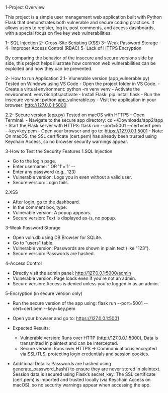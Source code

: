 1-Project Overview 

  This project is a simple user management web application built with Python Flask that demonstrates both vulnerable and secure coding practices. It allows users to register, log in, post comments, and access dashboards, with a special focus on five key web vulnerabilities:

  1- SQL Injection
  2- Cross-Site Scripting (XSS)
  3- Weak Password Storage
  4- Improper Access Control (RBAC)
  5- Lack of HTTPS Encryption

  By comparing the behavior of the insecure and secure versions side by side, this project helps illustrate how common web vulnerabilities can be exploited and how they can be prevented.

2- How to run Application
  2.1- Vlunerable version (app_vulnerable.py)
    Tested on Windows using VS Code
    - Open the project folder in VS Code.
    - Create a virtual environment:
    python -m venv venv
    - Activate the environment:
    venv\Scripts\activate
    - Install Flask:
    pip install flask
    - Run the insecure version:
    python app_vulnerable.py
    - Visit the application in your browser:
    http://127.0.0.1:5000

  2.2- Secure version (app.py)
    Tested on macOS with HTTPS
    - Open Terminal.
    - Navigate to the secure app directory:
    cd ~/Downloads/app2/app
    - Start the Flask server with HTTPS:
    flask run --port=5001 --cert=cert.pem --key=key.pem
    - Open your browser and go to:
    https://127.0.0.1:5001
    - Note:
      On macOS, the SSL certificate (cert.pem) has already been trusted using Keychain Access, so no browser security warnings appear.

3-How to Test the Security Features
  1.SQL Injection
  - Go to the login page.
  - Enter username: ' OR '1'='1' --
  - Enter any password (e.g., 123)
  - Vulnerable version: Logs you in even without a valid user.
  - Secure version: Login fails.

  2.XSS
  - After login, go to the dashboard.
  - In the comment box, type:
    <script>alert('XSS')</script>
  - Vulnerable version: A popup appears.
  - Secure version: Text is displayed as-is, no popup.

  3-Weak Password Storage
  - Open vuln.db using DB Browser for SQLite.
  - Go to "users" table.
  - Vulnerable version: Passwords are shown in plain text (like "123").
  - Secure version: Passwords are hashed.

  4-Access Control
  - Directly visit the admin panel: http://127.0.0.1:5000/admin
  - Vulnerable version: Page loads even if you're not an admin.
  - Secure version: Access is denied unless you're logged in as an admin.

  5-Encryption (in secure version only)
  - Run the secure version of the app using:
  flask run --port=5001 --cert=cert.pem --key=key.pem
  - Open your browser and go to:
  https://127.0.0.1:5001
  - Expected Results:
    - Vulnerable version: Runs over HTTP (http://127.0.0.1:5000), Data is transmitted in plaintext and can be intercepted.
    - Secure version: Runs over HTTPS → Communication is encrypted via SSL/TLS, protecting login credentials and session cookies.

  - Additional Details:
  Passwords are hashed using generate_password_hash() to ensure they are never stored in plaintext.
  Session data is secured using Flask’s secret_key.
  The SSL certificate (cert.pem) is imported and trusted locally (via Keychain Access on macOS), so no security warnings appear when accessing the app.


